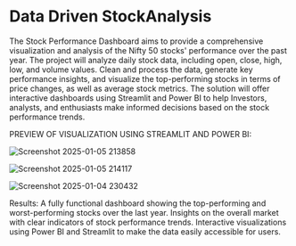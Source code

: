 # Data Driven StockAnalysis 

The Stock Performance Dashboard aims to provide a comprehensive visualization and analysis of the Nifty 50 stocks' performance over the past year. 
The project will analyze daily stock data, including open, close, high, low, and volume values. 
Clean and process the data, generate key performance insights, and visualize the top-performing stocks in terms of price changes, as well as average stock metrics.
The solution will offer interactive dashboards using Streamlit and Power BI to help Investors, analysts, and enthusiasts make informed decisions based on the stock performance trends.

PREVIEW OF VISUALIZATION USING STREAMLIT AND POWER BI:

![Screenshot 2025-01-05 213858](https://github.com/user-attachments/assets/dcc1d5e0-bf13-4018-bd75-25eedbbde8df)


![Screenshot 2025-01-05 214117](https://github.com/user-attachments/assets/4330fd6d-0b42-4ea2-8ece-1efde1819916)



![Screenshot 2025-01-04 230432](https://github.com/user-attachments/assets/4a7ce134-de41-45db-bd1d-fe591f7d1271)


Results:
A fully functional dashboard showing the top-performing and worst-performing stocks over the last year.
Insights on the overall market with clear indicators of stock performance trends.
Interactive visualizations using Power BI and Streamlit to make the data easily accessible for users.
